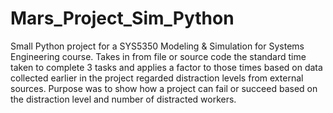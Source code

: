 # Mars_Project_Sim_Python
Small Python project for a SYS5350 Modeling & Simulation for Systems Engineering course. Takes in from file or source code the standard time taken to complete 3 tasks and applies a factor to those times based on data collected earlier in the project regarded distraction levels from external sources. Purpose was to show how a project can fail or succeed based on the distraction level and number of distracted workers.